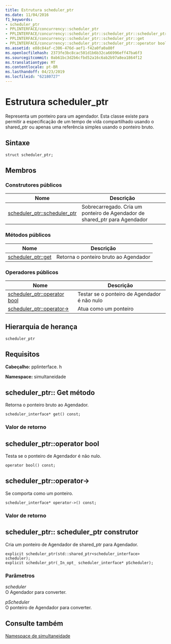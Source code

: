 ```yaml
---
title: Estrutura scheduler_ptr
ms.date: 11/04/2016
f1_keywords:
- scheduler_ptr
- PPLINTERFACE/concurrency::scheduler_ptr
- PPLINTERFACE/concurrency::scheduler_ptr::scheduler_ptr::scheduler_ptr
- PPLINTERFACE/concurrency::scheduler_ptr::scheduler_ptr::get
- PPLINTERFACE/concurrency::scheduler_ptr::scheduler_ptr::operator bool
ms.assetid: e88c84af-c306-476d-aef1-f42a0fa0a80f
ms.openlocfilehash: 2373fe3bc8cac501d1b6b32ca66996eff47ba6f3
ms.sourcegitcommit: 0ab61bc3d2b6cfbd52a16c6ab2b97a8ea1864f12
ms.translationtype: MT
ms.contentlocale: pt-BR
ms.lasthandoff: 04/23/2019
ms.locfileid: "62180727"
---
```

# <a name="schedulerptr-structure"></a>Estrutura scheduler_ptr

Representa um ponteiro para um agendador. Esta classe existe para permitir a especificação de um tempo de vida compartilhado usando o shared_ptr ou apenas uma referência simples usando o ponteiro bruto.

## <a name="syntax"></a>Sintaxe

```
struct scheduler_ptr;
```

## <a name="members"></a>Membros

### <a name="public-constructors"></a>Construtores públicos

|Nome|Descrição|
|----------|-----------------|
|[scheduler_ptr::scheduler_ptr](#ctor)|Sobrecarregado. Cria um ponteiro de Agendador de shared_ptr para Agendador|

### <a name="public-methods"></a>Métodos públicos

|Nome|Descrição|
|----------|-----------------|
|[scheduler_ptr::get](#get)|Retorna o ponteiro bruto ao Agendador|

### <a name="public-operators"></a>Operadores públicos

|Nome|Descrição|
|----------|-----------------|
|[scheduler_ptr::operator bool](#operator_bool)|Testar se o ponteiro de Agendador é não nulo|
|[scheduler_ptr::operator-&gt;](#operator_ptr)|Atua como um ponteiro|

## <a name="inheritance-hierarchy"></a>Hierarquia de herança

`scheduler_ptr`

## <a name="requirements"></a>Requisitos

**Cabeçalho:** pplinterface. h

**Namespace:** simultaneidade

##  <a name="get"></a>  scheduler_ptr:: Get método

Retorna o ponteiro bruto ao Agendador.

```
scheduler_interface* get() const;
```

### <a name="return-value"></a>Valor de retorno

##  <a name="operator_bool"></a>  scheduler_ptr::operator bool

Testa se o ponteiro de Agendador é não nulo.

```
operator bool() const;
```

##  <a name="operator_ptr"></a>  scheduler_ptr::operator-&gt;

Se comporta como um ponteiro.

```
scheduler_interface* operator->() const;
```

### <a name="return-value"></a>Valor de retorno

##  <a name="ctor"></a>  scheduler_ptr:: scheduler_ptr construtor

Cria um ponteiro de Agendador de shared_ptr para Agendador.

```
explicit scheduler_ptr(std::shared_ptr<scheduler_interface> scheduler);
explicit scheduler_ptr(_In_opt_ scheduler_interface* pScheduler);
```

### <a name="parameters"></a>Parâmetros

*scheduler*<br/>
O Agendador para converter.

*pScheduler*<br/>
O ponteiro de Agendador para converter.

## <a name="see-also"></a>Consulte também

[Namespace de simultaneidade](concurrency-namespace.md)
